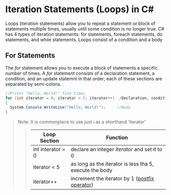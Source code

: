 # Iteration Statements (Loops) in C#
Loops (iteration statements) allow you to repeat a statement or block of statements multiple times, usually until some condition is no longer true.
C# has 4 types of iteration statements: for statements, foreach statements, do statements, and while statements. Loops consist of a condition and a body <br />

## For Statements
The _for_ statement allows you to execute a block of statements a specific number of times. A _for_ statement consists of a declaration statement, a condition,
and an update statemnt in that order; each of these sections are separated by semi-colons. <br />
```C#
//Prints "Hello, World!" five times
for (int iterator = 0; iterator < 5; iterator++)  /Declaration, condition, and update statements
{
  System.Console.WriteLine("Hello, World!");     //Body
}
```
> Note: It is commonplace to use just _i_ as a shorthand 'iterator'
>> | Loop Section | Function |
>> | ------------ | -------- |
>> | int interator = 0 | declare an integer _iterator_ and set it to 0 |
>> | iterator < 5 | as long as the iterator is less tha 5, execute the body |
>> | iterator++ | increment the iterator by 1 ([postfix operator](https://docs.microsoft.com/en-us/dotnet/csharp/language-reference/operators/arithmetic-operators#increment-operator-)) |
